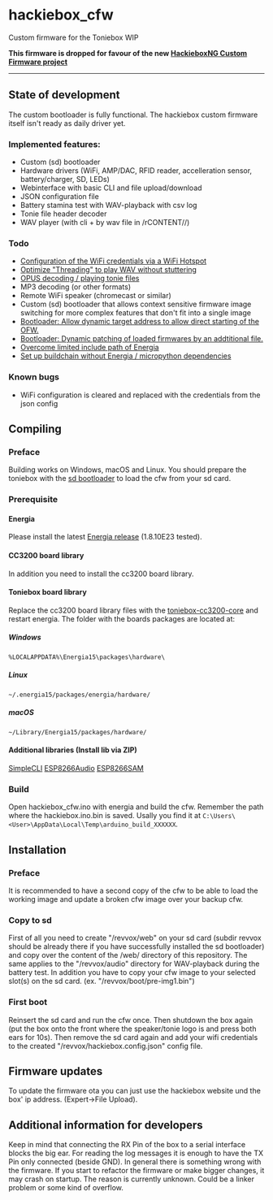 # hackiebox_cfw
Custom firmware for the Toniebox WIP

**This firmware is dropped for favour of the new [HackieboxNG Custom Firmware project](https://github.com/toniebox-reverse-engineering/hackiebox_cfw_ng)**

***

## State of development
The custom bootloader is fully functional. The hackiebox custom firmware itself isn't ready as daily driver yet. 
### Implemented features:
- Custom (sd) bootloader
- Hardware drivers (WiFi, AMP/DAC, RFID reader, accelleration sensor, battery/charger, SD, LEDs)
- Webinterface with basic CLI and file upload/download
- JSON configuration file 
- Battery stamina test with WAV-playback with csv log
- Tonie file header decoder
- WAV player (with cli + by wav file in /rCONTENT/<UIDREV>/)
### Todo
- [Configuration of the WiFi credentials via a WiFi Hotspot](https://github.com/toniebox-reverse-engineering/hackiebox_cfw/issues/10)
- [Optimize "Threading" to play WAV without stuttering](https://github.com/toniebox-reverse-engineering/hackiebox_cfw/issues/14)
- [OPUS decoding / playing tonie files](https://github.com/toniebox-reverse-engineering/hackiebox_cfw/issues/12)
- MP3 decoding (or other formats)
- Remote WiFi speaker (chromecast or similar)
- Custom (sd) bootloader that allows context sensitive firmware image switching for more complex features that don't fit into a single image
- [Bootloader: Allow dynamic target address to allow direct starting of the OFW.](https://github.com/toniebox-reverse-engineering/hackiebox_cfw_ng)
- [Bootloader: Dynamic patching of loaded firmwares by an addtitional file.](https://github.com/toniebox-reverse-engineering/hackiebox_cfw_ng)
- [Overcome limited include path of Energia](https://github.com/toniebox-reverse-engineering/hackiebox_cfw/issues/11)
- [Set up buildchain without Energia / micropython dependencies](https://github.com/toniebox-reverse-engineering/hackiebox_cfw/issues/13)
### Known bugs
- WiFi configuration is cleared and replaced with the credentials from the json config

## Compiling
### Preface
Building works on Windows, macOS and Linux.
You should prepare the toniebox with the [sd bootloader](https://github.com/toniebox-reverse-engineering/hackiebox_cfw/wiki/Custom-bootloader) to load the cfw from your sd card.
### Prerequisite
#### Energia
Please install the latest [Energia release](https://energia.nu/download/) (1.8.10E23 tested).
#### CC3200 board library
In addition you need to install the cc3200 board library. 
#### Toniebox board library
Replace the cc3200 board library files with the [toniebox-cc3200-core](https://github.com/toniebox-reverse-engineering/toniebox-cc3200-core) and restart energia.
The folder with the boards packages are located at:
##### Windows
`%LOCALAPPDATA%\Energia15\packages\hardware\`
##### Linux
`~/.energia15/packages/energia/hardware/`
##### macOS
`~/Library/Energia15/packages/hardware/`
#### Additional libraries (Install lib via ZIP)
[SimpleCLI](https://github.com/toniebox-reverse-engineering/SimpleCLI)
[ESP8266Audio](https://github.com/toniebox-reverse-engineering/ESP8266Audio)
[ESP8266SAM](https://github.com/toniebox-reverse-engineering/ESP8266SAM)
### Build
Open hackiebox_cfw.ino with energia and build the cfw. Remember the path where the hackiebox.ino.bin is saved. Usally you find it at `C:\Users\<User>\AppData\Local\Temp\arduino_build_XXXXXX`.
## Installation
### Preface
It is recommended to have a second copy of the cfw to be able to load the working image and update a broken cfw image over your backup cfw.
### Copy to sd
First of all you need to create "/revvox/web" on your sd card (subdir revvox should be already there if you have successfully installed the sd bootloader) and copy over the content of the /web/ directory of this repository. The same applies to the "/revvox/audio" directory for WAV-playback during the battery test. In addition you have to copy your cfw image to your selected slot(s) on the sd card. (ex. "/revvox/boot/pre-img1.bin")
### First boot
Reinsert the sd card and run the cfw once. Then shutdown the box again (put the box onto the front where the speaker/tonie logo is and press both ears for 10s). Then remove the sd card again and add your wifi credentials to the created "/revvox/hackiebox.config.json" config file. 
## Firmware updates
To update the firmware ota you can just use the hackiebox website und the box' ip address. (Expert->File Upload).
## Additional information for developers
Keep in mind that connecting the RX Pin of the box to a serial interface blocks the big ear. For reading the log messages it is enough to have the TX Pin only connected (beside GND). 
In general there is something wrong with the firmware. If you start to refactor the firmware or make bigger changes, it may crash on startup. The reason is currently unknown. Could be a linker problem or some kind of overflow.
